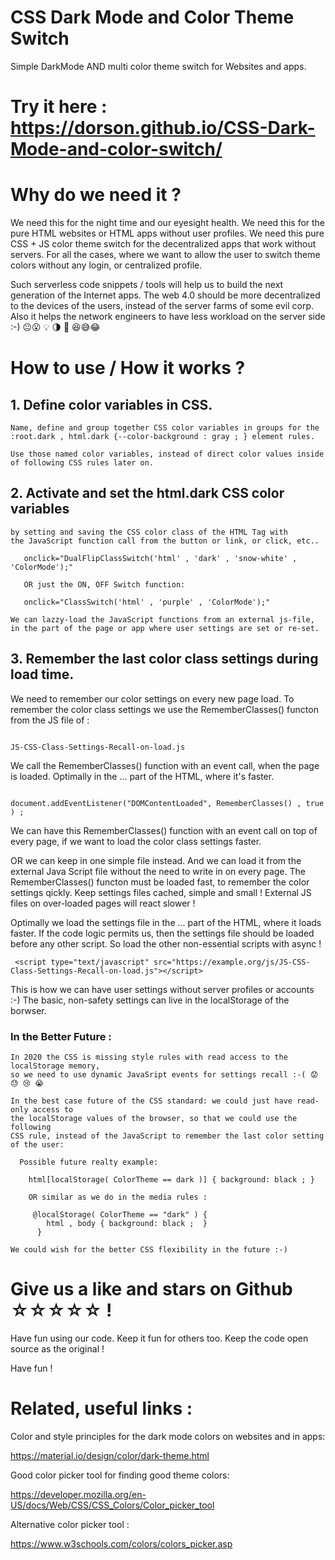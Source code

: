# CSS Dark Mode and Color Theme Switch
Simple DarkMode AND multi color theme switch for Websites and apps.

# Try it here : https://dorson.github.io/CSS-Dark-Mode-and-color-switch/


# Why do we need it ?

We need this for the night time and our eyesight health. We need this for the pure HTML websites or HTML apps without user profiles. We need this pure CSS + JS color theme switch for the decentralized apps that work without servers. For all the cases, where we want to allow the user to switch theme colors without any login, or centralized profile.
 
Such serverless code snippets / tools will help us to build the next generation of the Internet apps. The web 4.0 should be more decentralized to the devices of the users, instead of the server farms of some evil corp. Also it helps the network engineers to have less workload on the server side :-)  😐😮 💡 🌗 🐙 😆😅😂


# How to use  / How it works ?
 
 ## 1. Define color variables in CSS.
    Name, define and group together CSS color variables in groups for the
    :root.dark , html.dark {--color-background : gray ; } element rules.
    
    Use those named color variables, instead of direct color values inside
    of following CSS rules later on.
    
    
 ## 2. Activate and set the html.dark CSS color variables
    by setting and saving the CSS color class of the HTML Tag with
    the JavaScript function call from the button or link, or click, etc..
 
 ```
    onclick="DualFlipClassSwitch('html' , 'dark' , 'snow-white' , 'ColorMode');"

    OR just the ON, OFF Switch function:
    
    onclick="ClassSwitch('html' , 'purple' , 'ColorMode');"
```
    
    We can lazzy-load the JavaScript functions from an external js-file,
    in the part of the page or app where user settings are set or re-set.
 
 
 ## 3. Remember the last color class settings during load time.

  We need to remember our color settings on every new page load.
  To remember the color class settings we use the RememberClasses() functon
  from the JS file of :


  ```

  JS-CSS-Class-Settings-Recall-on-load.js 

  ```


  We call the RememberClasses() function with an event call, when the page is
  loaded. Optimally in the <head>...</head> part of the HTML, where it's faster.


  ```

  document.addEventListener("DOMContentLoaded", RememberClasses() , true ) ;

  ```


  We can have this RememberClasses() function with an event call on top of every page,
  if we want to load the color class settings faster. 

  OR we can keep in one simple file instead.
  And we can load it from the external Java Script file without the need to write
  in on every page. The RememberClasses() functon must be loaded fast, to
  remember the color settings qickly. Keep settings files cached, simple and small !
  External JS files on over-loaded pages will react slower !


  Optimally we load the settings file in the <head>...</head> part of the HTML,
  where it loads faster. If the code logic permits us, then the settings file should
  be loaded before any other script. So load the other non-essential scripts with async !


  ```
   <script type="text/javascript" src="https://example.org/js/JS-CSS-Class-Settings-Recall-on-load.js"></script>

  ```

   This is how we can have user settings without server profiles or accounts :-)
   The basic, non-safety settings can live in the localStorage of the borwser.



  ### In the Better Future : 
    In 2020 the CSS is missing style rules with read access to the localStorage memory,
    so we need to use dynamic JavaSript events for settings recall :-( 😟 😓 😢 😭 
    
    In the best case future of the CSS standard: we could just have read-only access to
    the localStorage values of the browser, so that we could use the following
    CSS rule, instead of the JavaScript to remember the last color setting of the user:
 
 
```
  Possible future realty example: 
  
    html[localStorage( ColorTheme == dark )] { background: black ; }
    
    OR similar as we do in the media rules :

     @localStorage( ColorTheme == "dark" ) {
        html , body { background: black ;  }
      }
 ```
 
    We could wish for the better CSS flexibility in the future :-)
    

# Give us a like and stars on Github ☆☆☆☆☆ !

Have fun using our code. Keep it fun for others too.
Keep the code open source as the original !

Have fun ! 
 
 

# Related, useful links :

Color and style principles for the dark mode colors on websites and in apps:

https://material.io/design/color/dark-theme.html


Good color picker tool for finding good theme colors:

https://developer.mozilla.org/en-US/docs/Web/CSS/CSS_Colors/Color_picker_tool


Alternative color picker tool :

https://www.w3schools.com/colors/colors_picker.asp
